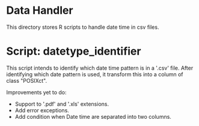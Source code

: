 # Data Handler

This directory stores R scripts to handle date time in csv files.

# Script: datetype_identifier
This script intends to identify which date time pattern is in a '.csv' file. After identifying which date pattern is used, it transform this into a column of class "POSIXct".

Improvements yet to do:
* Support to '.pdf' and '.xls' extensions.
* Add error exceptions.
* Add condition when Date time are separated into two columns.
